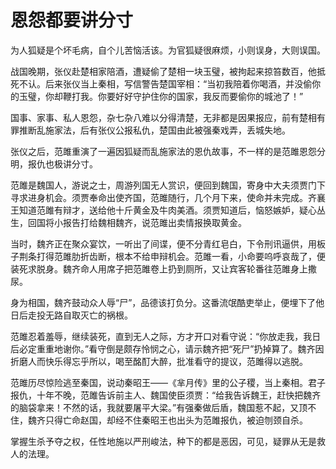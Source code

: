 # 恩怨都要讲分寸

为人狐疑是个坏毛病，自个儿苦恼活该。为官狐疑很麻烦，小则误身，大则误国。 

战国晚期，张仪赴楚相家陪酒，遭疑偷了楚相一块玉璧，被拘起来掠笞数百，他抵死不认。后来张仪当上秦相，写信警告楚国宰相：“当初我陪着你喝酒，并没偷你的玉璧，你却鞭打我。你要好好守护住你的国家，我反而要偷你的城池了！” 

国事、家事、私人恩怨，杂七杂八难以分得清楚，无非都是因果报应，前有楚相有罪推断乱施家法，后有张仪公报私仇，楚国由此被强秦戏弄，丢城失地。 

张仪之后，范雎重演了一遍因狐疑而乱施家法的恩仇故事，不一样的是范雎恩怨分明，报仇也极讲分寸。 

范雎是魏国人，游说之士，周游列国无人赏识，便回到魏国，寄身中大夫须贾门下寻求进身机会。须贾奉命出使齐国，范雎随行，几个月下来，使命并未完成。齐襄王知道范雎有辩才，送给他十斤黄金及牛肉美酒。须贾知道后，恼怒嫉妒，疑心丛生，回国将小报告打给魏相魏齐，说范雎出卖情报换取黄金。 

当时，魏齐正在聚众宴饮，一听出了间谍，便不分青红皂白，下令刑讯逼供，用板子荆条打得范雎肋折齿断，根本不给申辩机会。范雎一看，小命要呜呼哀哉了，便装死求脱身。魏齐命人用席子把范雎卷上扔到厕所，又让宾客轮番往范雎身上撒尿。 

身为相国，魏齐鼓动众人辱“尸”，品德该打负分。这番流氓酷吏举止，便埋下了他日后走投无路自取灭亡的祸根。 

范雎忍着羞辱，继续装死，直到无人之际，方才开口对看守说：“你放走我，我日后必定重重地谢你。”看守倒是颇存怜悯之心，请示魏齐把“死尸”扔掉算了。魏齐因折磨人而快乐得忘乎所以，喝至酩酊大醉，批准看守的提议，范雎得以逃脱。 

范雎历尽惊险逃至秦国，说动秦昭王——《芈月传》里的公子稷，当上秦相。君子报仇，十年不晚，范雎告诉前主人、魏国使臣须贾：“给我告诉魏王，赶快把魏齐的脑袋拿来！不然的话，我就要屠平大梁。”有强秦做后盾，魏国惹不起，又顶不住，魏齐只得亡命赵国，却经不住秦昭王也出头为范雎报仇，被迫刎颈自杀。 

掌握生杀予夺之权，任性地施以严刑峻法，种下的都是恶因，可见，疑罪从无是救人的法理。